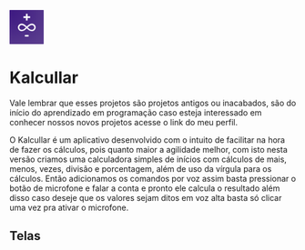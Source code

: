 ![]( https://github.com/Silva-Tech-Souza/Android-app-Calculadora-por-voz/blob/main/logo_kalcular%20(1).png)

# Kalcullar

Vale lembrar que esses projetos são projetos antigos ou inacabados, são do início do aprendizado em programação caso esteja interessado em conhecer nossos novos projetos acesse o link do meu perfil.

O Kalcullar é um aplicativo desenvolvido com o intuito de facilitar na hora de fazer os cálculos, pois quanto maior a agilidade melhor, com isto nesta versão criamos uma calculadora simples de inícios com cálculos de mais, menos, vezes, divisão e porcentagem, além de uso da vírgula para os cálculos.
Então adicionamos os comandos por voz assim basta pressionar o botão de microfone e falar a conta e pronto ele calcula o resultado além disso caso deseje que os valores sejam ditos em voz alta basta só clicar uma vez pra ativar o microfone. 

<h2> Telas </h2>


